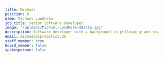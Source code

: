 ```yaml
---
title: Michael
position: 6
name: Michael Lundholm
job_title: Senior Software Developer
image: "/uploads/Michael-Lundholm-d83a1a.jpg"
description: Software developer with a background in philosophy and start-ups.
email: michael@cprobotics.dk
staff_member: true
board_member: false
spokesperson: false
---
```


